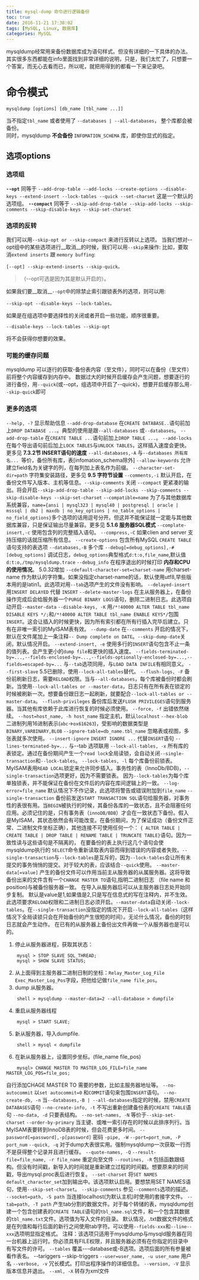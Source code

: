 ```yaml
---
title: mysql-dump 命令进行逻辑备份
toc: true
date: 2016-11-21 17:38:02
tags: [MySQL, Linux, 数据库]
categories: MySQL
---
```

mysqldump经常用来备份数据库成为语句样式。但没有详细的一下具体的办法。
其实很多东西都能在info里面找到非常详细的说明，只是，我们太忙了，只想要一个答案，而无心去看而已，所以呢，就把用得到的都看一下来记录吧。
<!--more-->
# 命令模式
 
	mysqldump [options] [db_name [tbl_name ...]]
当不指定`tbl_name` 或者使用了 `--databases | --all-databases`， 整个库都会被备份。  
同时，mysqldump __不会备份__ `INFOMATION_SCHEMA` 库，即使你显式的指定。  
## 选项options
### 选项组
__`--opt`__ 同等于 `--add-drop-table --add-locks --create-options --disable-keys --extend-insert --lock-tables --quick --set-charset` 这是一个默认的选项组。
__`--compact`__ 同等于 `--skip-add-drop-table --skip-add-locks --skip-comments --skip-disable-keys --skip-set-charset`
### 选项的反转
我们可以用`--skip-opt or --skip-compact` 来进行反转以上选项。
当我们想对--opt组中的某些选项进行__取消__的时候，我们可以用`--skip`来操作:
比如，要取消`extend inserts` 跟 `memory buffing`:

	[--opt] --skip-extend-inserts --skip-quick。
>（--opt可选是因为其是默认开启的）。

如果我们要__取消__`--opt`中的除禁止索引跟锁表外的选项，则可以用:

	--skip-opt --disable-keys --lock-tables。
如果是在组选项中要选择性的关闭或者开启一些功能，顺序很重要。

	--disable-keys --lock-tables --skip-opt 
将不会获得你想要的效果。

### 可能的缓存问题
mysqldump 可以逐行的获取-备份表内容（至文件），同时可以在备份（至文件）前将整个内容缓存到内存中。
数据过大的时候开启缓存会产生问题，想要逐行的进行备份，用`--quick`(或--opt，组选项中开启了--quick)，想要开启缓存那么用`--skip-quick`即可

### 更多的选项
`--help, -?` 显示帮助信息
`--add-drop-database` 在`CREATE DATABASE..`语句前加上`DROP DATABASE ...`。典型的使用是跟`--all-databases` 或`--databases`。
`--add-drop-table` 在`CREATE TABLE ...`语句前加上`DROP TABLE ...`。
`--add-locks` 在每个导出语句前后加上`LOCK TABLES`与`UNLOCK TABLES`，这样插入速度会更快。 更多见 __7.3.2节 INSERT语句的速度__
`--all-databases,-A` 与`--databases 所有库名... `等价，备份所有库，表[infomation_schema除外]
`--allow-keywords` 允许建立field名为关键字的列，在每列加上表名作为前缀。
`--character-set-dir=path` 字符集安装路径，更多见 __9.5 字符节设置__
`--comments,-i` 默认开启，在备份文件写入版本、主机等信息。`--skip-comments` 关闭
`--compact` 更紧凑的输出。将会开启`--skip-add-drop-table --skip-add-locks --skip-comments --skip-disable-keys --skip-set-charset`
`--compatible=name` 为了与其他数据库系统兼容，`name={ansi | mysql323 | mysql40 | postgresql | oracle | msssql | db2 | maxdb | no_key_options | no_table_options | no_field_options}`多个选项的话用逗号分开。但这并不能保证就一定能与其他数据库兼容，只是保证输出尽量兼容。更多见 __5.1.6 服务器SQL模式__
`--complate-insert,-c` 使用包含列的完整插入语句。
`--compress,-C` 如果clien and server 支持压缩的话就压缩所有信息。
`--create-options` 包含所有MySQL `CREATE TABLE` 语句支持的表选项
`--databases,-B` 多个库
`--debug[=debug_options],-#[debug_options]` 调试日志，`debug_options`典型格式`d:t:o,file_name`,默认值`d:t:o,/tmp/mysqldump.trace`
`--debug_info` 在程序退出的时候打印 __内存和CPU的使用情况__。 5.0.32增加
`--cdefault-character-set=charset-name` 用charset-name 作为默认的字符集。如果没指定charset-name的话，默认使用utf8,早些版本用的是latin1。此选项对用`--tab`选项产生的文件没有影响。
`--delayed-insert` 用`INSERT DELAYED` 代替 `INSERT`
`--delete-master-logs` 在主从服务器上，在备份操作完成后会给服务器一个`PURGE BINARY LOGS`语句，删除二进制日志。此选项自动开启`--master-data`
`--disable-keys, -K`  用`/*!40000 ALTER TABLE tbl_name DISABLE KEYS */;`和`/*!40000 ALTER TABLE tbl_name ENABLE KEYS*/`包围`INSERT`。这会让插入的时候更快，因为所有索引都在所有行插入完毕后建立。只有在非唯一索引的MyISAM表有效。
`--dump-date` 在`--comments` 开启的情况下，默认在文件尾加上一条注释`-- Dump complete on DATE`。`--skip-dump-date`关闭，默认情况开启。
`--extend-insert, -e` 使用多行的`INSERT`语句包含不止一条的值列表。会产生更小的`dump file`和更快的插入速度。
`--fields-terminated-by=...,--fields-enclosed-by=...,--fields-optionally-enclosed-by=...,--fields=escaped-by=...` 与`--tab`选项同用，与`LOAD DATA INFILE`有相同意义。
`--first-slave` 5.5已删除，使用`--lock-all-tables`替代。
`--flush-logs, -F` 备份前刷新日志，需要`RELOAD`权限。当与`--all-databases`，每个库被备份时都会刷新。当使用`--lock-all-tables or --master-data`，日志只有在所有表在锁定的时候被刷新一次。想要备份跟日志一起刷新，就要配合`--lock-all-tables or --master-data`。
`--flush-privileges` 备份库后发送`FLUSH PRIVILEGES`语句到服务器。当其他有库依赖于此库进行恢复的时候必须使用。
`--force, -f` 出错依然继续。
`--host=host_name, -h host_name` 指定主机，默认`localhost`
`--hex-blob` 二进制列用16进制表示(`abc`->`ox616263`)，受影响的数据类型是`BINARY,VARBINARY,BLOB`
`--ignore-table=db_name.tbl_name` 忽略表或视图，多张表就多次使用。
`--insert-ignore` `INSERT IGNORE ...` 代替`INSERT`语句
`--lines-terminated-by=...`  与--tab 选项联用
`--lock-all-tables, -x` 所有库的表锁定。通过在备份期间产生一个`read lock`全局读锁，会自动关闭`--single-transaction`和`--lock-tables`。
`--lock-tables, -l` 每个库备份前锁表。MyISAM表用`READ LOCAL`锁定来允许同步插入。事务性的表（InnoDb/BDB)，`--single-transaction`选项更好，因为不需要锁表。 因为`--lock-tables`为每个库单独锁表，并不能保证在备份在文件后的内容在库间逻辑上的一致。
`--log-error=file_name` 默认情况下不作记录，此选项将警告或错误附加到`file_name`
`--single-transaction` 备份前发送`START TRANSACTION SQL`语句给服务器，对事务性的表很有用。当`BEGIN`被执行的时候，其备份各库的一致状态，且不会阻塞任何应用。必须记住的是，只有事务表（`innoDB/BDB`）才会在一致状态下备份。假入是MyISAM，其状态依然会有可能改变。在备份期间，为了保证成功（备份文件正常、二进制文件坐标正确），其他连接不可使用任何一个： `{ ALTER TABLE | CREATE TABLE | DROP TABLE | RENAME TABLE | TRUNCATE TABLE}`语句。因为一致性读与这些语句是不隔离的， 在要备份的表上执行这几个语句会使 mysqldump执行的 `SELECT`命令重新读取表内容而得到错误的内容或者失败。`--single-transaction`与`--lock-tables`是互斥的，因为`--lock-tables`会让所有未提交的事务悄悄的提交。对于较大的表，应该结合`--quick`使用。
`--master-data[=value]` 产生的备份文件可以作用当前主从服务器的从属服务器。这将导致备份出来的文件含有一个`CHANGE MASTER TO`语句,指明二进制日志 （file name 和 position)与被备份服务器一致。 在导入从服务器后可以从主服务器日志处开始同步复制。 默认是value是1,如果值是2,只是写在信息式的写在注释内，并不生效。 此选项要求`RELOAD`权限和二进制日志必须开启。`--master-data`自动关闭`--lock-tables`。在`--single-transaction`没指定的情况下开启`--lock-all-tables`（这样情况下全局读锁只会在开始备份的产生很短的时间）。无论什么情况，备份的时刻日志就会产生动作。
在已有的从服务器上备份出文件再做一个从服务器也是可以的。

1. 停止从服务器进程，获取其状态：
```
	mysql > STOP SLAVE SQL_THREAD;
	mysql > SHOW SLAVE STATUS;
```
2. 从上面得到主服务器二进制日制的坐标：`Relay_Master_Log_File Exec_Master_Log_Pos`字段，把他给记做`file_name file_pos`。
3. dump 从服务器。
```
	shell > mysqldump --master-data=2 --all-database > dumpfile	  
```
4. 重启从服务器线程
```
	mysql > START SLAVE;	   
```
5. 新从服务器，导入dumpfile.
```
	shell > mysql < dumpfile	      
```
6. 在新从服务器上，设置同步坐标。(file_name file_pos)
```
	mysql> CHANGE MASTER TO MASTER_LOG_FILE=file_name MASTER_LOG_POS=file_pos;	   
```
自行添加CHAGE MASTER TO 需要的参数，比如主服务器地址等。
`--no-autocommit` 以`set autocommit=0` 和`COMMIT`语句来包围`INSERT`语句。
`--no-create-db, -n` 当`--databases,-B | --all-databases`指定的时候，禁用`CREATE DATABASES`语句
`--no-create-info, -t` 不写出重新创建备份表的`CREATE TABLE`语句
`--no-data, -d` 只要表结构。
`--no-set-names, -N` 等价于`--skip-set-charset`
`--order-by-primary` 当主键、或唯一索引存在的时候以此排序列行。当MyISAM表要转到InnoDB表的时候，但会花费更多时间。
`--password[=password],-p[password]` 密码
`-pipe, -W`
`--port=port_num, -P port_num`
`--quick, -q` 对于dump大表很实用。强制mysqldump一次获取一行而不是获得整个记录并且进行缓存。
`--quote-names, -Q` 
`--result-file=file_name, -r file_name` 重定向至文件
`--routines, -R` 包括函数跟结构。但没有时间戳，新导入的时间就是重新建立过程的时间戳。想要原来的时间戳，导出mysql.proc表后进行恢复。
`--set-charset` 将`SET NAMES default_character_set`加到输出中。该选项默认启用。要想禁用SET NAMES语句，使用`--skip-set-charset`。
`--skip-comments` 参见`--comments`选项的描述。
`--socket=path, -S path` 当连接localhost(为默认主机)时使用的套接字文件。
`--tab=path, -T path` 产生tab分割的数据文件。对于每个转储的表，mysqldump创建一个包含创建表的`CREATE TABLE`语句的`tbl_name.sql`文件，和一个包含其数据的`tbl_name.txt`文件。选项值为写入文件的目录。
    默认情况，.txt数据文件的格式是在列值和每行后面的新行之间使用tab字符。可以使用`--fields-xxx`和`--line--xxx`选项明显指定格式。
    注释：该选项只适用于mysqldump与mysqld服务器在同一台机器上运行时。你必须具有FILE权限，并且服务器必须有在你指定的目录中有写文件的许可。
`--tables` 覆盖---database或-B选项。选项后面的所有参量被看作表名。
--tariggers --skip-triggers
`--user=user_name, -u user_name` 用户名
`--verbose, -v` 冗长模式。打印出程序操作的详细信息。
`--version, -V` 显示版本信息并退出。
`--xml, -X` 转存为xml文件
